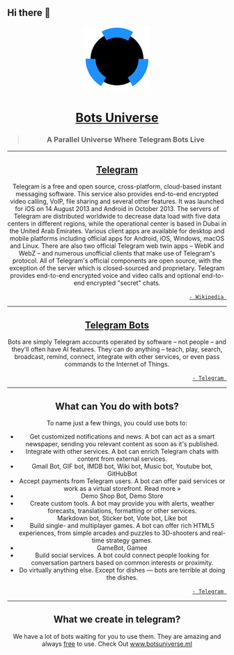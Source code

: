 ## Hi there 👋

<div align="center">
  <img src="logo.svg" width="30%" min-width="100px"/>
  <a href="http://botsuniverse.ml"
</div>

# [Bots Universe](https://botsuniverse.github.io)

> ### A Parallel Universe Where Telegram Bots Live
---
## [Telegram](https://telegram.org)
Telegram is a free and open source, cross-platform, cloud-based instant messaging software.
This service also provides end-to-end encrypted video calling, VoIP, file sharing and several other features.
It was launched for iOS on 14 August 2013 and Android in October 2013.
The servers of Telegram are distributed worldwide to decrease data load with five data centers in different regions, 
while the operational center is based in Dubai in the United Arab Emirates.
Various client apps are available for desktop and mobile platforms including official apps for Android, iOS, Windows, macOS and Linux. 
There are also two official Telegram web twin apps – WebK and WebZ – and numerous unofficial clients that make use of Telegram's protocol. 
All of Telegram's official components are open source, with the exception of the server which is closed-sourced and proprietary. 
Telegram provides end-to-end encrypted voice and video calls and optional end-to-end encrypted "secret" chats.

<div align="right"><a href="https://en.wikipedia.org/wiki/Telegram_(software)"><code>- Wikipedia </code></a></div>

---

## [Telegram Bots](https://core.telegram.org/bots)

Bots are simply Telegram accounts operated by software – not people – and they'll often have AI features. They can do anything – teach, play, search, broadcast, remind, connect, integrate with other services, or even pass commands to the Internet of Things.

<div align="right"><a href="https://telegram.org/blog/bot-revolution"><code>- Telegram </code></a></div>

---

## What can You do with bots?
To name just a few things, you could use bots to:
 - Get customized notifications and news. A bot can act as a smart newspaper, sending you relevant content as soon as it's published.
 - Integrate with other services. A bot can enrich Telegram chats with content from external services.
 - Gmail Bot, GIF bot, IMDB bot, Wiki bot, Music bot, Youtube bot, GitHubBot
 - Accept payments from Telegram users. A bot can offer paid services or work as a virtual storefront. Read more »
 - Demo Shop Bot, Demo Store
 - Create custom tools. A bot may provide you with alerts, weather forecasts, translations, formatting or other services.
 - Markdown bot, Sticker bot, Vote bot, Like bot
 - Build single- and multiplayer games. A bot can offer rich HTML5 experiences, from simple arcades and puzzles to 3D-shooters and real-time strategy games.
 - GameBot, Gamee
 - Build social services. A bot could connect people looking for conversation partners based on common interests or proximity.
 - Do virtually anything else. Except for dishes — bots are terrible at doing the dishes.

<div align="right"><a href="https://core.telegram.org/bots#1-what-can-i-do-with-bots"><code>- Telegram </code></a></div>

---

## What we create in telegram?

We have a lot of bots waiting for you to use them. They are amazing and always <u>free</u> to use. Check Out www.botsuniverse.ml
